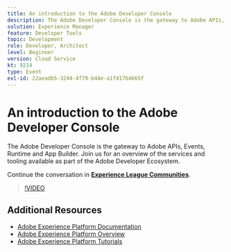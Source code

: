 ```yaml
---
title: An introduction to the Adobe Developer Console
description: The Adobe Developer Console is the gateway to Adobe APIs, Events, Runtime and App Builder. Join us for an overview of the services and tooling available as part of the Adobe Developer Ecosystem.
solution: Experience Manager
feature: Developer Tools
topic: Development
role: Developer, Architect
level: Beginner
version: Cloud Service
kt: 9214
type: Event
exl-id: 22aeadb5-3244-4f79-b44e-a1f41764665f
---
```

# An introduction to the Adobe Developer Console

The Adobe Developer Console is the gateway to Adobe APIs, Events, Runtime and App Builder. Join us for an overview of the services and tooling available as part of the Adobe Developer Ecosystem.

Continue the conversation in **[Experience League Communities](https://adobe.ly/2Y2DDld)**.

>[!VIDEO](https://video.tv.adobe.com/v/337771/?quality=12&learn=on&hidetitle=true)

## Additional Resources

- [Adobe Experience Platform Documentation](https://experienceleague.adobe.com/docs/experience-platform.html)
- [Adobe Experience Platform Overview](https://experienceleague.adobe.com/docs/experience-platform/landing/home.html)
- [Adobe Experience Platform Tutorials](https://experienceleague.adobe.com/docs/platform-learn/tutorials/overview.html?lang=en)
